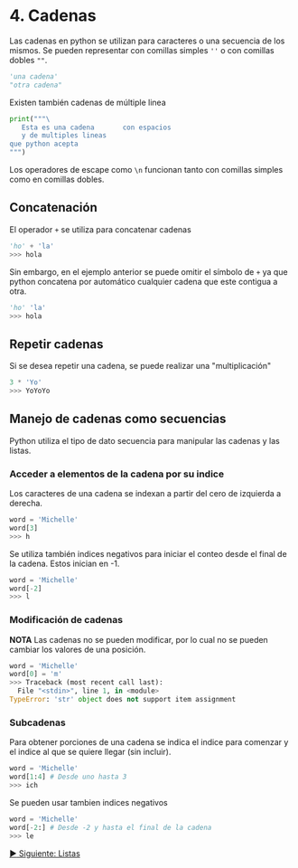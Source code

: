 # 4. Cadenas

Las cadenas en python se utilizan para caracteres o una secuencia de los mismos.
Se pueden representar con comillas simples `''` o con comillas dobles `""`.

```python
'una cadena'
"otra cadena"
```

Existen también cadenas de múltiple linea

```python
print("""\
   Esta es una cadena       con espacios
   y de multiples lineas
que python acepta
""")
```

Los operadores de escape como `\n` funcionan tanto con comillas simples como en comillas dobles.

## Concatenación

El operador `+` se utiliza para concatenar cadenas

```python
'ho' + 'la'
>>> hola
```

Sin embargo, en el ejemplo anterior se puede omitir el símbolo de `+` ya que python concatena por automático cualquier cadena que este contigua a otra.

```python
'ho' 'la'
>>> hola
```

## Repetir cadenas

Si se desea repetir una cadena, se puede realizar una "multiplicación"

```python
3 * 'Yo'
>>> YoYoYo
```

## Manejo de cadenas como secuencias

Python utiliza el tipo de dato secuencia para manipular las cadenas y las listas.

### Acceder a elementos de la cadena por su indice

Los caracteres de una cadena se indexan a partir del cero de izquierda a derecha.

```python
word = 'Michelle'
word[3]
>>> h
```

Se utiliza también indices negativos para iniciar el conteo desde el final de la cadena. Estos inician en -1.

```python
word = 'Michelle'
word[-2]
>>> l
```

### Modificación de cadenas

**NOTA** Las cadenas no se pueden modificar, por lo cual no se pueden cambiar los valores de una posición.

```python
word = 'Michelle'
word[0] = 'm'
>>> Traceback (most recent call last):
  File "<stdin>", line 1, in <module>
TypeError: 'str' object does not support item assignment
```

### Subcadenas

Para obtener porciones de una cadena se indica el indice para comenzar y el indice al que se quiere llegar (sin incluir).

```python
word = 'Michelle'
word[1:4] # Desde uno hasta 3
>>> ich
```

Se pueden usar tambien indices negativos

```python
word = 'Michelle'
word[-2:] # Desde -2 y hasta el final de la cadena
>>> le
```

[:arrow_forward: Siguiente: Listas](lists.md)
